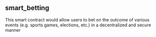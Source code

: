 ## smart_betting
This smart contract would allow users to bet on the outcome of various events (e.g. sports games, elections, etc.) in a decentralized and secure manner
